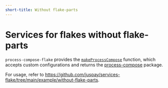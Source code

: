 ```yaml
---
short-title: Without flake-parts
---
```


# Services for flakes without flake-parts

`process-compose-flake` provides the [`makeProcessCompose`](https://github.com/Platonic-Systems/process-compose-flake/blob/644a8a129f17d23df9e6cf58c9bb1097a0959ab1/nix/lib.nix#L48-L53) function, which accepts custom configurations and returns the [process-compose](https://github.com/F1bonacc1/process-compose) package.

For usage, refer to <https://github.com/juspay/services-flake/tree/main/example/without-flake-parts>.

